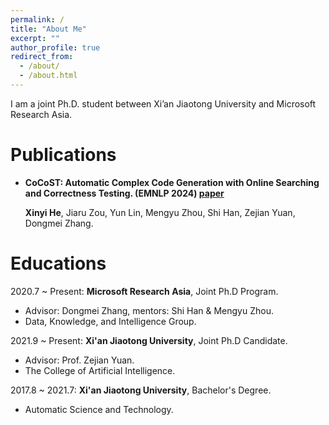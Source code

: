 ```yaml
---
permalink: /
title: "About Me"
excerpt: ""
author_profile: true
redirect_from: 
  - /about/
  - /about.html
---
```



I am a joint Ph.D. student between Xi’an Jiaotong University and Microsoft Research Asia.

<span class='anchor' id='publications'></span>
# Publications

+ **CoCoST: Automatic Complex Code Generation with Online Searching and Correctness Testing. (EMNLP 2024) [paper](https://arxiv.org/abs/2403.13583)**
  
  **Xinyi He**, Jiaru Zou, Yun Lin, Mengyu Zhou, Shi Han, Zejian Yuan, Dongmei Zhang.

<span class='anchor' id='educations'></span>
# Educations
2020.7 ~ Present: **Microsoft Research Asia**, Joint Ph.D Program.
  + Advisor: Dongmei Zhang, mentors: Shi Han & Mengyu Zhou.
  + Data, Knowledge, and Intelligence Group.

2021.9 ~ Present: **Xi'an Jiaotong University**, Joint Ph.D Candidate.
  + Advisor: Prof. Zejian Yuan.
  + The College of Artificial Intelligence.

2017.8 ~ 2021.7: **Xi'an Jiaotong University**, Bachelor's Degree.
  + Automatic Science and Technology.




